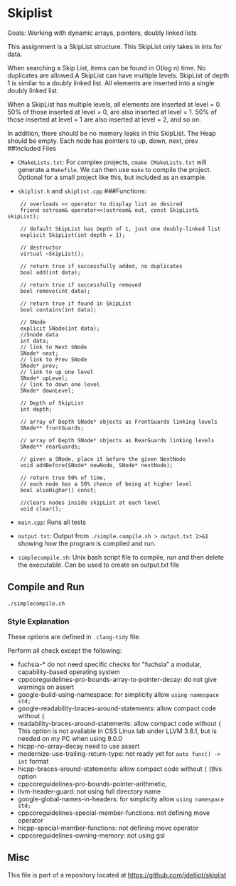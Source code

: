 # Skiplist
Goals: Working with dynamic arrays, pointers, doubly linked lists

This assignment is a SkipList structure. This SkipList only takes in ints for data. 

When searching a Skip List, items can be found in O(log n) time. 
No duplicates are allowed.A SkipList can have multiple levels. 
SkipList of depth 1 is similar to a doubly linked list. All elements are inserted into a single doubly linked list.

When a SkipList has multiple levels, all elements are inserted at level = 0. 50% of those inserted at level = 0, 
are also inserted at level = 1. 50% of those inserted at level = 1 are also inserted at level = 2, and so on.
 
In addition, there should be no memory leaks in this SkipList. The Heap should be empty.
Each node has pointers to up, down, next, prev
##Included Files
- `CMakeLists.txt`: For complex projects, `cmake CMakeLists.txt` will
  generate a `Makefile`. We can then use `make` to compile the
  project. Optional for a small project like this, but included as an
  example.
  
- `skiplist.h` and `skiplist.cpp`
###Functions:
```
    // overloads << operator to display list as desired 
    friend ostream& operator<<(ostream& out, const SkipList& skipList);

    // default SkipList has Depth of 1, just one doubly-linked list
    explicit SkipList(int depth = 1);

    // destructor
    virtual ~SkipList();

    // return true if successfully added, no duplicates
    bool add(int data);

    // return true if successfully removed
    bool remove(int data);

    // return true if found in SkipList
    bool contains(int data);

    // SNode
    explicit SNode(int data);
    //Snode data
    int data;
    // link to Next SNode
    SNode* next;
    // link to Prev SNode
    SNode* prev;
    // link to up one level
    SNode* upLevel;
    // link to down one level
    SNode* downLevel;

    // Depth of SkipList
    int depth;

    // array of Depth SNode* objects as FrontGuards linking levels
    SNode** frontGuards;

    // array of Depth SNode* objects as RearGuards linking levels
    SNode** rearGuards;

    // given a SNode, place it before the given NextNode
    void addBefore(SNode* newNode, SNode* nextNode);

    // return true 50% of time,
    // each node has a 50% chance of being at higher level
    bool alsoHigher() const;

    //clears nodes inside skipList at each level
    void clear();
```

- `main.cpp`: Runs all tests

- `output.txt`: Output from `./simple.compile.sh > output.txt 2>&1`
showing how the program is compiled and run.

- `simplecompile.sh`: Unix bash script file to compile, run 
and then delete the executable. Can be used to create an output.txt file
## Compile and Run

```
./simplecompile.sh
```

### Style Explanation
These options are defined in `.clang-tidy` file.

Perform all check except the following:

- fuchsia-* do not need specific checks for "fuchsia" a modular, capability-based operating system
- cppcoreguidelines-pro-bounds-array-to-pointer-decay: do not give warnings on assert
- google-build-using-namespace: for simplicity allow `using namespace std;`
- google-readability-braces-around-statements: allow compact code without `{`
- readability-braces-around-statements: allow compact code without `{`
This option is not available in CSS Linux lab under LLVM 3.8.1, but is needed on my PC when using 9.0.0
- hicpp-no-array-decay need to use assert
- modernize-use-trailing-return-type: not ready yet for `auto func() -> int` format
- hicpp-braces-around-statements: allow compact code without `{` (this option
- cppcoreguidelines-pro-bounds-pointer-arithmetic,
- llvm-header-guard: not using full directory name
- google-global-names-in-headers: for simplicity allow `using namespace std;`
- cppcoreguidelines-special-member-functions: not defining move operator
- hicpp-special-member-functions: not defining move operator
- cppcoreguidelines-owning-memory: not using gsl

## Misc

This file is part of a repository located at
https://github.com/jdelliot/skiplist

